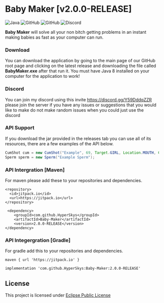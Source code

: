 # Baby Maker [v2.0.0-RELEASE]
![Java](https://img.shields.io/badge/java-%23ED8B00.svg?style=for-the-badge&logo=java&logoColor=white)
![GitHub](https://img.shields.io/github/languages/code-size/HyperSkys/Baby-Maker?color=cyan&label=Size&labelColor=000000&logo=GitHub&style=for-the-badge)
![GitHub](https://img.shields.io/github/license/HyperSkys/Baby-Maker?color=violet&logo=GitHub&labelColor=000000&style=for-the-badge)
![Discord](https://img.shields.io/discord/898154272636678196?color=5865F2&label=Discord&logo=Discord&labelColor=23272a&style=for-the-badge)

**Baby Maker** will solve all your non bitch getting problems in an instant making babies as fast as your computer can run.

### Download

You can download the application by going to the main page of our GitHub root page and clicking on the latest release and downloading the file called **BabyMaker.exe** after that run it. You must have Java 8 installed on your computer for the application to work!

### Discord

You can join my discord using this invite https://discord.gg/Y59DddqZZR please join the server if you have any issues or suggestions that you would like to make do not make random issues when you could just use the discord

### API Support

If you download the jar provided in the releases tab you can use all of its resources, there are a few examples of the API below.

```java
CumShot cum = new CumShot("Example", 69, Target.GIRL, Location.MOUTH, Color.WHITE);
Sperm sperm = new Sperm("Example Sperm");
```

### API Intergration [Maven]

For maven please add these to your repositories and dependencies.
```
<repository>
  <id>jitpack.io</id>
  <url>https://jitpack.io</url>
</repository>
``` 
```
 <dependency>
    <groupId>com.github.HyperSkys</groupId>
    <artifactId>Baby-Maker</artifactId>
    <version>2.0.0-RELEASE</version>
</dependency>
```

### API Integergration [Gradle]

For gradle add this to your repositories and dependencies.
```
maven { url 'https://jitpack.io' }
```
```
implementation 'com.github.HyperSkys:Baby-Maker:2.0.0-RELEASE'
```

## License
This project is licensed under [Eclipse Public License](https://github.com/HyperSkys/Google-Kickstart/blob/main/LICENSE)
